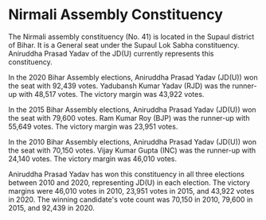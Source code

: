 # Nirmali Assembly Constituency

The Nirmali assembly constituency (No. 41) is located in the Supaul district of Bihar. It is a General seat under the Supaul Lok Sabha constituency. Aniruddha Prasad Yadav of the JD(U) currently represents this constituency.

In the 2020 Bihar Assembly elections, Aniruddha Prasad Yadav (JD(U)) won the seat with 92,439 votes. Yadubansh Kumar Yadav (RJD) was the runner-up with 48,517 votes. The victory margin was 43,922 votes.

In the 2015 Bihar Assembly elections, Aniruddha Prasad Yadav (JD(U)) won the seat with 79,600 votes. Ram Kumar Roy (BJP) was the runner-up with 55,649 votes. The victory margin was 23,951 votes.

In the 2010 Bihar Assembly elections, Aniruddha Prasad Yadav (JD(U)) won the seat with 70,150 votes. Vijay Kumar Gupta (INC) was the runner-up with 24,140 votes. The victory margin was 46,010 votes.

Aniruddha Prasad Yadav has won this constituency in all three elections between 2010 and 2020, representing JD(U) in each election. The victory margins were 46,010 votes in 2010, 23,951 votes in 2015, and 43,922 votes in 2020. The winning candidate's vote count was 70,150 in 2010, 79,600 in 2015, and 92,439 in 2020.
